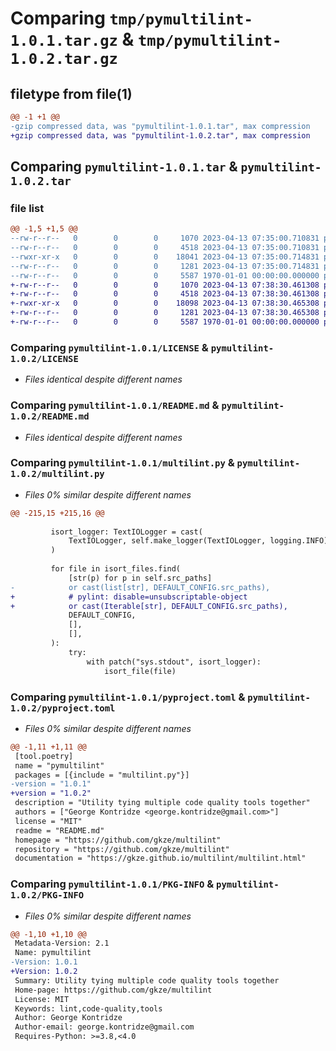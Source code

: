 # Comparing `tmp/pymultilint-1.0.1.tar.gz` & `tmp/pymultilint-1.0.2.tar.gz`

## filetype from file(1)

```diff
@@ -1 +1 @@
-gzip compressed data, was "pymultilint-1.0.1.tar", max compression
+gzip compressed data, was "pymultilint-1.0.2.tar", max compression
```

## Comparing `pymultilint-1.0.1.tar` & `pymultilint-1.0.2.tar`

### file list

```diff
@@ -1,5 +1,5 @@
--rw-r--r--   0        0        0     1070 2023-04-13 07:35:00.710831 pymultilint-1.0.1/LICENSE
--rw-r--r--   0        0        0     4518 2023-04-13 07:35:00.710831 pymultilint-1.0.1/README.md
--rwxr-xr-x   0        0        0    18041 2023-04-13 07:35:00.714831 pymultilint-1.0.1/multilint.py
--rw-r--r--   0        0        0     1281 2023-04-13 07:35:00.714831 pymultilint-1.0.1/pyproject.toml
--rw-r--r--   0        0        0     5587 1970-01-01 00:00:00.000000 pymultilint-1.0.1/PKG-INFO
+-rw-r--r--   0        0        0     1070 2023-04-13 07:38:30.461308 pymultilint-1.0.2/LICENSE
+-rw-r--r--   0        0        0     4518 2023-04-13 07:38:30.461308 pymultilint-1.0.2/README.md
+-rwxr-xr-x   0        0        0    18098 2023-04-13 07:38:30.465308 pymultilint-1.0.2/multilint.py
+-rw-r--r--   0        0        0     1281 2023-04-13 07:38:30.465308 pymultilint-1.0.2/pyproject.toml
+-rw-r--r--   0        0        0     5587 1970-01-01 00:00:00.000000 pymultilint-1.0.2/PKG-INFO
```

### Comparing `pymultilint-1.0.1/LICENSE` & `pymultilint-1.0.2/LICENSE`

 * *Files identical despite different names*

### Comparing `pymultilint-1.0.1/README.md` & `pymultilint-1.0.2/README.md`

 * *Files identical despite different names*

### Comparing `pymultilint-1.0.1/multilint.py` & `pymultilint-1.0.2/multilint.py`

 * *Files 0% similar despite different names*

```diff
@@ -215,15 +215,16 @@
 
         isort_logger: TextIOLogger = cast(
             TextIOLogger, self.make_logger(TextIOLogger, logging.INFO)
         )
 
         for file in isort_files.find(
             [str(p) for p in self.src_paths]
-            or cast(list[str], DEFAULT_CONFIG.src_paths),
+            # pylint: disable=unsubscriptable-object
+            or cast(Iterable[str], DEFAULT_CONFIG.src_paths),
             DEFAULT_CONFIG,
             [],
             [],
         ):
             try:
                 with patch("sys.stdout", isort_logger):
                     isort_file(file)
```

### Comparing `pymultilint-1.0.1/pyproject.toml` & `pymultilint-1.0.2/pyproject.toml`

 * *Files 0% similar despite different names*

```diff
@@ -1,11 +1,11 @@
 [tool.poetry]
 name = "pymultilint"
 packages = [{include = "multilint.py"}]
-version = "1.0.1"
+version = "1.0.2"
 description = "Utility tying multiple code quality tools together"
 authors = ["George Kontridze <george.kontridze@gmail.com>"]
 license = "MIT"
 readme = "README.md"
 homepage = "https://github.com/gkze/multilint"
 repository = "https://github.com/gkze/multilint"
 documentation = "https://gkze.github.io/multilint/multilint.html"
```

### Comparing `pymultilint-1.0.1/PKG-INFO` & `pymultilint-1.0.2/PKG-INFO`

 * *Files 0% similar despite different names*

```diff
@@ -1,10 +1,10 @@
 Metadata-Version: 2.1
 Name: pymultilint
-Version: 1.0.1
+Version: 1.0.2
 Summary: Utility tying multiple code quality tools together
 Home-page: https://github.com/gkze/multilint
 License: MIT
 Keywords: lint,code-quality,tools
 Author: George Kontridze
 Author-email: george.kontridze@gmail.com
 Requires-Python: >=3.8,<4.0
```

